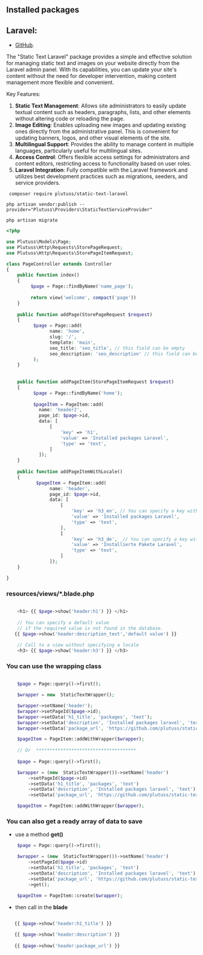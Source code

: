 ## Installed packages

## Laravel:
- [GitHub](https://github.com/plutuss/static-text).

The "Static Text Laravel" package provides a simple and effective solution for managing static text and images on your website directly from the Laravel admin panel. With its capabilities, you can update your site's content without the need for developer intervention, making content management more flexible and convenient.

Key Features:

1. **Static Text Management**: Allows site administrators to easily update textual content such as headers, paragraphs, lists, and other elements without altering code or reloading the page.
2. **Image Editing**: Enables uploading new images and updating existing ones directly from the administrative panel. This is convenient for updating banners, logos, and other visual elements of the site.
3. **Multilingual Support**: Provides the ability to manage content in multiple languages, particularly useful for multilingual sites.
4. **Access Control**: Offers flexible access settings for administrators and content editors, restricting access to functionality based on user roles.
5. **Laravel Integration**: Fully compatible with the Laravel framework and utilizes best development practices such as migrations, seeders, and service providers.

```shell
 composer require plutuss/static-text-laravel
```

```shell
php artisan vendor:publish --provider="Plutuss\Providers\StaticTextServiceProvider"
```

```shell
php artisan migrate
```



```php
<?php

use Plutuss\Models\Page;
use Plutuss\Http\Requests\StorePageRequest;
use Plutuss\Http\Requests\StorePageItemRequest;

class PageController extends Controller
{
    public function index()
    {
         $page = Page::findByName('name_page');
         
         return view('welcome', compact('page'))
    }
    
    public function addPage(StorePageRequest $request)
    {
          $page = Page::add(
                name: 'home',
                slug: '/',
                template: 'main',
                seo_title: 'seo_title', // this field can be empty
                seo_description: 'seo_description' // this field can be empty
          ); 
    }
    
        
    public function addPageItem(StorePageItemRequest $request)
    {
          $page = Page::findByName('home');
    
          $pageItem = PageItem::add(
            name: 'header2',
            page_id: $page->id,
            data: [
                [
                    'key' => 'h1',
                    'value' => 'Installed packages Laravel',
                    'type' => 'text',
                ]
            ]);
    }
    
    public function addPageItemWithLocale()
    {
           $pageItem = PageItem::add(
                name: 'header',
                page_id: $page->id,
                data: [
                    [
                        'key' => 'h3_en', // You can specify a key with the available localisations in the application
                        'value' => 'Installed packages Laravel',
                        'type' => 'text',
                    ],
                    [
                        'key' => 'h3_de',  // You can specify a key with the available localisations in the application
                        'value' => 'Installierte Pakete Laravel',
                        'type' => 'text',
                    ]
                ]);
    }

}

```
###  resources/views/*.blade.php
```php

    <h1> {{ $page->show('header:h1') }} </h1>
    
    // You can specify a default value
    // if the required value is not found in the database.
   {{ $page->show('header:description_text','default value') }}
   
    // Call to a view without specifying a locale
    <h3> {{ $page->show('header:h3') }} </h3>

```


### You can use the wrapping class
```php

    $page = Page::query()->first();

    $wrapper = new  StaticTextWrapper();

    $wrapper->setName('header');
    $wrapper->setPageId($page->id);
    $wrapper->setData('h1_title', 'packages', 'text');
    $wrapper->setData('description', 'Installed packages laravel', 'text');
    $wrapper->setData('package_url', 'https://github.com/plutuss/static-text', 'url');

    $pageItem = PageItem::addWithWrapper($wrapper);
    
    // Or  *************************************
    
    $page = Page::query()->first();

    $wrapper = (new  StaticTextWrapper())->setName('header')
        ->setPageId($page->id)
        ->setData('h1_title', 'packages', 'text')
        ->setData('description', 'Installed packages laravel', 'text')
        ->setData('package_url', 'https://github.com/plutuss/static-text', 'url');

    $pageItem = PageItem::addWithWrapper($wrapper);

```

### You can also get a ready array of data to save 
 - use a method  **get()**
```php
    $page = Page::query()->first();

    $wrapper = (new  StaticTextWrapper())->setName('header')
        ->setPageId($page->id)
        ->setData('h1_title', 'packages', 'text')
        ->setData('description', 'Installed packages laravel', 'text')
        ->setData('package_url', 'https://github.com/plutuss/static-text', 'url')
        ->get();
        
    $pageItem = PageItem::create($wrapper);

```
- then call in the **blade**
```php

   {{ $page->show('header:h1_title') }}

   {{ $page->show('header:description') }}
   
   {{ $page->show('header:package_url') }}
```
